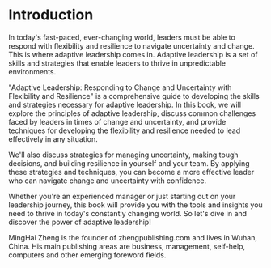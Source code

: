 # Introduction

In today's fast-paced, ever-changing world, leaders must be able to respond with flexibility and resilience to navigate uncertainty and change. This is where adaptive leadership comes in. Adaptive leadership is a set of skills and strategies that enable leaders to thrive in unpredictable environments.

"Adaptive Leadership: Responding to Change and Uncertainty with Flexibility and Resilience" is a comprehensive guide to developing the skills and strategies necessary for adaptive leadership. In this book, we will explore the principles of adaptive leadership, discuss common challenges faced by leaders in times of change and uncertainty, and provide techniques for developing the flexibility and resilience needed to lead effectively in any situation.

We'll also discuss strategies for managing uncertainty, making tough decisions, and building resilience in yourself and your team. By applying these strategies and techniques, you can become a more effective leader who can navigate change and uncertainty with confidence.

Whether you're an experienced manager or just starting out on your leadership journey, this book will provide you with the tools and insights you need to thrive in today's constantly changing world. So let's dive in and discover the power of adaptive leadership!

MingHai Zheng is the founder of zhengpublishing.com and lives in Wuhan, China. His main publishing areas are business, management, self-help, computers and other emerging foreword fields.
